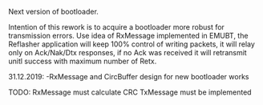 Next version of bootloader.

Intention of this rework is to acquire a bootloader more robust for transmission errors.
Use idea of RxMessage implemented in EMUBT, the Reflasher application will keep 100% control of writing packets,
it will relay only on Ack/Nak/Dtx responses, if no Ack was received it will retransmit unitl success with 
maximum number of Retx.


31.12.2019: -RxMessage and CircBuffer design for new bootloader works

TODO:   RxMessage must calculate CRC
        TxMessage must be implemented
